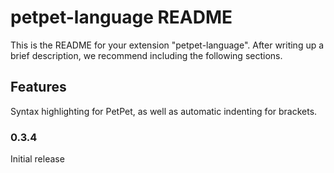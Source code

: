 # petpet-language README

This is the README for your extension "petpet-language". After writing up a brief description, we recommend including the following sections.

## Features

Syntax highlighting for PetPet, as well as automatic indenting for brackets.

### 0.3.4

Initial release
